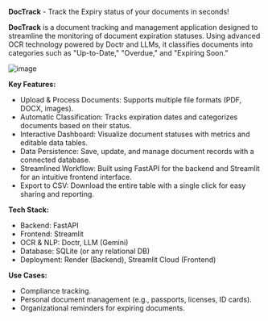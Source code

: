 **DocTrack** - Track the Expiry status of your documents in seconds!

**DocTrack** is a document tracking and management application designed to streamline the monitoring of document expiration statuses. Using advanced OCR technology powered by Doctr and LLMs, it classifies documents into categories such as "Up-to-Date," "Overdue," and "Expiring Soon." 

![image](https://github.com/user-attachments/assets/f68f86e6-db2c-4208-b390-53a9a3d9783d)

**Key Features:**
- Upload & Process Documents: Supports multiple file formats (PDF, DOCX, images).
- Automatic Classification: Tracks expiration dates and categorizes documents based on their status.
- Interactive Dashboard: Visualize document statuses with metrics and editable data tables.
- Data Persistence: Save, update, and manage document records with a connected database.
- Streamlined Workflow: Built using FastAPI for the backend and Streamlit for an intuitive frontend interface.
- Export to CSV: Download the entire table with a single click for easy sharing and reporting.

**Tech Stack:**
- Backend: FastAPI
- Frontend: Streamlit
- OCR & NLP: Doctr, LLM (Gemini)
- Database: SQLite (or any relational DB)
- Deployment: Render (Backend), Streamlit Cloud (Frontend)

**Use Cases:**
- Compliance tracking.
- Personal document management (e.g., passports, licenses, ID cards).
- Organizational reminders for expiring documents.


